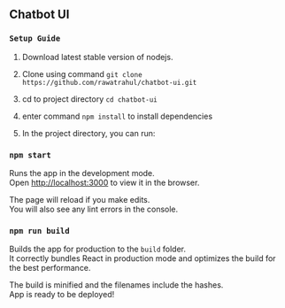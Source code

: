 ## Chatbot UI
### `Setup Guide`
1. Download latest stable version of nodejs.
2. Clone using command `git clone https://github.com/rawatrahul/chatbot-ui.git`
3. cd to project directory `cd chatbot-ui`
4. enter command `npm install` to install dependencies 

5. In the project directory, you can run:

### `npm start`

Runs the app in the development mode.<br>
Open [http://localhost:3000](http://localhost:3000) to view it in the browser.

The page will reload if you make edits.<br>
You will also see any lint errors in the console.


### `npm run build`

Builds the app for production to the `build` folder.<br>
It correctly bundles React in production mode and optimizes the build for the best performance.

The build is minified and the filenames include the hashes.<br>
App is ready to be deployed!
